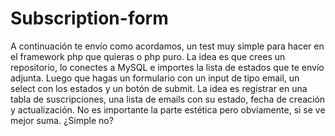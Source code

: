 # Subscription-form

A continuación te envío como acordamos, un test muy simple para hacer en el framework php que quieras o php puro. La idea es que crees un repositorio, lo conectes a MySQL e importes la lista de estados que te envío adjunta. Luego que hagas un formulario con un input de tipo email, un select con los estados y un botón de submit. La idea es registrar en una tabla de suscripciones, una lista de emails con su estado, fecha de creación y actualización. No es importante la parte estética pero obviamente, si se ve mejor suma. ¿Simple no?

